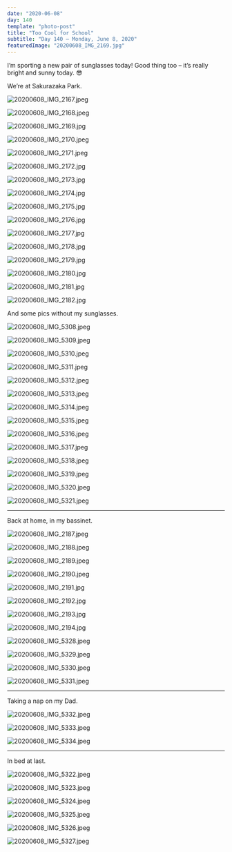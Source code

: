 ```yaml
---
date: "2020-06-08"
day: 140
template: "photo-post"
title: "Too Cool for School"
subtitle: "Day 140 – Monday, June 8, 2020"
featuredImage: "20200608_IMG_2169.jpg"
---
```


I’m sporting a new pair of sunglasses today! Good thing too – it’s really bright and sunny today. 😎

We’re at Sakurazaka Park.

![20200608_IMG_2167.jpeg](20200608_IMG_2167.jpeg)

![20200608_IMG_2168.jpeg](20200608_IMG_2168.jpeg)

![20200608_IMG_2169.jpg](20200608_IMG_2169.jpg)

![20200608_IMG_2170.jpeg](20200608_IMG_2170.jpeg)

![20200608_IMG_2171.jpeg](20200608_IMG_2171.jpeg)

![20200608_IMG_2172.jpg](20200608_IMG_2172.jpg)

![20200608_IMG_2173.jpg](20200608_IMG_2173.jpg)

![20200608_IMG_2174.jpg](20200608_IMG_2174.jpg)

![20200608_IMG_2175.jpg](20200608_IMG_2175.jpg)

![20200608_IMG_2176.jpg](20200608_IMG_2176.jpg)

![20200608_IMG_2177.jpg](20200608_IMG_2177.jpg)

![20200608_IMG_2178.jpg](20200608_IMG_2178.jpg)

![20200608_IMG_2179.jpg](20200608_IMG_2179.jpg)

![20200608_IMG_2180.jpg](20200608_IMG_2180.jpg)

![20200608_IMG_2181.jpg](20200608_IMG_2181.jpg)

![20200608_IMG_2182.jpg](20200608_IMG_2182.jpg)

And some pics without my sunglasses.

![20200608_IMG_5308.jpeg](20200608_IMG_5308.jpeg)

![20200608_IMG_5309.jpeg](20200608_IMG_5309.jpeg)

![20200608_IMG_5310.jpeg](20200608_IMG_5310.jpeg)

![20200608_IMG_5311.jpeg](20200608_IMG_5311.jpeg)

![20200608_IMG_5312.jpeg](20200608_IMG_5312.jpeg)

![20200608_IMG_5313.jpeg](20200608_IMG_5313.jpeg)

![20200608_IMG_5314.jpeg](20200608_IMG_5314.jpeg)

![20200608_IMG_5315.jpeg](20200608_IMG_5315.jpeg)

![20200608_IMG_5316.jpeg](20200608_IMG_5316.jpeg)

![20200608_IMG_5317.jpeg](20200608_IMG_5317.jpeg)

![20200608_IMG_5318.jpeg](20200608_IMG_5318.jpeg)

![20200608_IMG_5319.jpeg](20200608_IMG_5319.jpeg)

![20200608_IMG_5320.jpeg](20200608_IMG_5320.jpeg)

![20200608_IMG_5321.jpeg](20200608_IMG_5321.jpeg)

<hr />

Back at home, in my bassinet.

![20200608_IMG_2187.jpeg](20200608_IMG_2187.jpeg)

![20200608_IMG_2188.jpeg](20200608_IMG_2188.jpeg)

![20200608_IMG_2189.jpeg](20200608_IMG_2189.jpeg)

![20200608_IMG_2190.jpeg](20200608_IMG_2190.jpeg)

![20200608_IMG_2191.jpg](20200608_IMG_2191.jpg)

![20200608_IMG_2192.jpg](20200608_IMG_2192.jpg)

![20200608_IMG_2193.jpg](20200608_IMG_2193.jpg)

![20200608_IMG_2194.jpg](20200608_IMG_2194.jpg)

![20200608_IMG_5328.jpeg](20200608_IMG_5328.jpeg)

![20200608_IMG_5329.jpeg](20200608_IMG_5329.jpeg)

![20200608_IMG_5330.jpeg](20200608_IMG_5330.jpeg)

![20200608_IMG_5331.jpeg](20200608_IMG_5331.jpeg)

<hr />

Taking a nap on my Dad.

![20200608_IMG_5332.jpeg](20200608_IMG_5332.jpeg)

![20200608_IMG_5333.jpeg](20200608_IMG_5333.jpeg)

![20200608_IMG_5334.jpeg](20200608_IMG_5334.jpeg)

<hr />

In bed at last.

![20200608_IMG_5322.jpeg](20200608_IMG_5322.jpeg)

![20200608_IMG_5323.jpeg](20200608_IMG_5323.jpeg)

![20200608_IMG_5324.jpeg](20200608_IMG_5324.jpeg)

![20200608_IMG_5325.jpeg](20200608_IMG_5325.jpeg)

![20200608_IMG_5326.jpeg](20200608_IMG_5326.jpeg)

![20200608_IMG_5327.jpeg](20200608_IMG_5327.jpeg)

